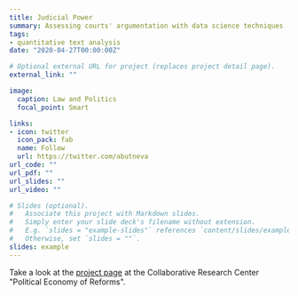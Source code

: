 ```yaml
---
title: Judicial Power
summary: Assessing courts' argumentation with data science techniques
tags:
- quantitative text analysis
date: "2020-04-27T00:00:00Z"

# Optional external URL for project (replaces project detail page).
external_link: ""

image:
  caption: Law and Politics
  focal_point: Smart

links:
- icon: twitter
  icon_pack: fab
  name: Follow
  url: https://twitter.com/abutneva
url_code: ""
url_pdf: ""
url_slides: ""
url_video: ""

# Slides (optional).
#   Associate this project with Markdown slides.
#   Simply enter your slide deck's filename without extension.
#   E.g. `slides = "example-slides"` references `content/slides/example-slides.md`.
#   Otherwise, set `slides = ""`.
slides: example
---
```



Take a look at the [project page](https://reforms.uni-mannheim.de/projects/project_group_c/project_c4/) at the Collaborative Research Center "Political Economy of Reforms".
